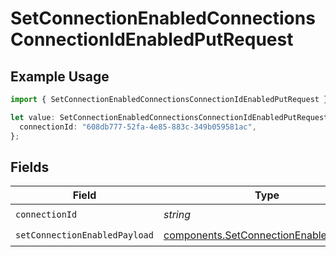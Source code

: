# SetConnectionEnabledConnectionsConnectionIdEnabledPutRequest

## Example Usage

```typescript
import { SetConnectionEnabledConnectionsConnectionIdEnabledPutRequest } from "ragie/models/operations";

let value: SetConnectionEnabledConnectionsConnectionIdEnabledPutRequest = {
  connectionId: "608db777-52fa-4e85-883c-349b059581ac",
};
```

## Fields

| Field                                                                                            | Type                                                                                             | Required                                                                                         | Description                                                                                      |
| ------------------------------------------------------------------------------------------------ | ------------------------------------------------------------------------------------------------ | ------------------------------------------------------------------------------------------------ | ------------------------------------------------------------------------------------------------ |
| `connectionId`                                                                                   | *string*                                                                                         | :heavy_check_mark:                                                                               | N/A                                                                                              |
| `setConnectionEnabledPayload`                                                                    | [components.SetConnectionEnabledPayload](../../models/components/setconnectionenabledpayload.md) | :heavy_check_mark:                                                                               | N/A                                                                                              |